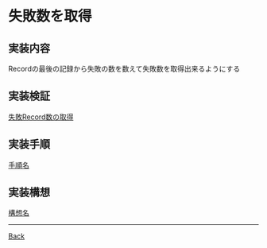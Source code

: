 # 失敗数を取得
## 実装内容
Recordの最後の記録から失敗の数を数えて失敗数を取得出来るようにする
## 実装検証
[失敗Record数の取得](./ValidateFailureRecordCount/README.md)  
## 実装手順
[手順名](./__Process/README.md)  
## 実装構想
[構想名](./__Schema/README.md)  

---
[Back](../README.md)  